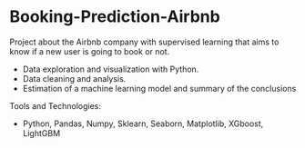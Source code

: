 # Booking-Prediction-Airbnb

Project about the Airbnb company with supervised learning that aims to know if a new user is going to book or not.
- Data exploration and visualization with Python.
- Data cleaning and analysis.
- Estimation of a machine learning model and summary of the conclusions

Tools and Technologies:
- Python, Pandas, Numpy, Sklearn, Seaborn, Matplotlib, XGboost, LightGBM
